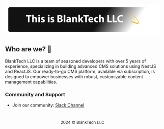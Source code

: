 <div align="center">
<h2>
<img src="https://github.com/BlankTech-dev/.github/blob/main/profile/BlankTechBanner.png?raw=true">
</h2>
</div>

## Who are we? 🧐
BlankTech LLC is a team of seasoned developers with over 5 years of experience, specializing in building advanced CMS solutions using NestJS and ReactJS. Our ready-to-go CMS platform, available via subscription, is designed to empower businesses with robust, customizable content management capabilities.

### Community and Support
- Join our community: [Slack Channel](https://join.slack.com/t/blanktechllc/shared_invite/zt-2kqfeyu1s-0PU34uFEeD5DW9mXDIH_rQ)

#
<div align="center"><font size="2px;">2024 © BlankTech LLC</font></div>
<!--
**Here are some ideas to get you started:**

🙋‍♀️ A short introduction - what is your organization all about?
🌈 Contribution guidelines - how can the community get involved?
👩‍💻 Useful resources - where can the community find your docs? Is there anything else the community should know?
🍿 Fun facts - what does your team eat for breakfast?
🧙 Remember, you can do mighty things with the power of [Markdown](https://docs.github.com/github/writing-on-github/getting-started-with-writing-and-formatting-on-github/basic-writing-and-formatting-syntax)
-->
